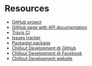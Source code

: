 <!---
# This file is part of the ChillDev FileManager bundle.
#
# @author Rafał Wrzeszcz <rafal.wrzeszcz@wrzasq.pl>
# @copyright 2012 - 2013 © by Rafał Wrzeszcz - Wrzasq.pl.
# @version 0.1.1
# @since 0.0.1
# @package ChillDev\Bundle\FileManagerBundle
-->

# Resources

-   [GitHub project](https://github.com/chilloutdevelopment/ChillDevFileManagerBundle)
-   [GitHub page with API documentation](https://chilloutdevelopment.github.io/ChillDevFileManagerBundle)
-   [Travis CI](https://travis-ci.org/chilloutdevelopment/ChillDevFileManagerBundle)
-   [Issues tracker](https://github.com/chilloutdevelopment/ChillDevFileManagerBundle/issues)
-   [Packagist package](https://packagist.org/packages/chilldev/file-manager-bundle)
-   [Chillout Development @ GitHub](https://github.com/chilloutdevelopment)
-   [Chillout Development @ Facebook](http://www.facebook.com/chilldev)
-   [Chillout Development website](http://chilldev.pl/)
